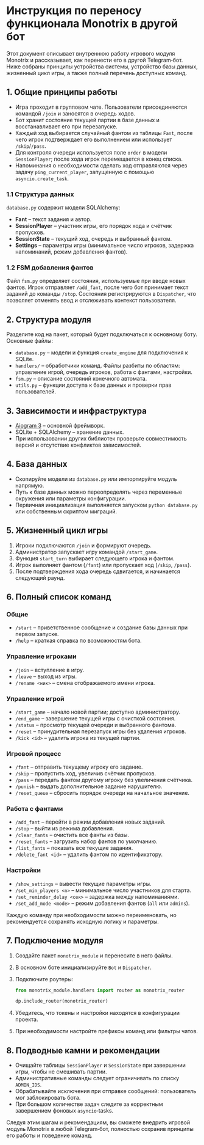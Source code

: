 # Инструкция по переносу функционала Monotrix в другой бот

Этот документ описывает внутреннюю работу игрового модуля Monotrix и
рассказывает, как перенести его в другой Telegram‑бот. Ниже собраны
принципы устройства системы, устройство базы данных, жизненный цикл
игры, а также полный перечень доступных команд.

## 1. Общие принципы работы

- Игра проходит в групповом чате. Пользователи присоединяются командой
  `/join` и заносятся в очередь ходов.
- Бот хранит состояние текущей партии в базе данных и восстанавливает его
  при перезапуске.
- Каждый ход выбирается случайный фантом из таблицы `Fant`, после чего
  игрок подтверждает его выполнением или использует `/skip`/`/pass`.
- Для контроля очереди используется поле `order` в модели
  `SessionPlayer`; после хода игрок перемещается в конец списка.
- Напоминания о необходимости сделать ход отправляются через задачу
  `ping_current_player`, запущенную с помощью `asyncio.create_task`.

### 1.1 Структура данных

`database.py` содержит модели SQLAlchemy:

- **Fant** – текст задания и автор.
- **SessionPlayer** – участник игры, его порядок хода и счётчик
  пропусков.
- **SessionState** – текущий ход, очередь и выбранный фантом.
- **Settings** – параметры игры (минимальное число игроков, задержка
  напоминаний, режим добавления фантов).

### 1.2 FSM добавления фантов

Файл `fsm.py` определяет состояния, используемые при вводе новых фантов.
Игрок отправляет `/add_fant`, после чего бот принимает текст заданий до
команды `/stop`. Состояния регистрируются в `Dispatcher`, что позволяет
отменять ввод и отслеживать контекст пользователя.

## 2. Структура модуля

Разделите код на пакет, который будет подключаться к основному боту.
Основные файлы:

- `database.py` – модели и функция `create_engine` для подключения к
  SQLite.
- `handlers/` – обработчики команд. Файлы разбиты по областям: управление
  игрой, очередь игроков, работа с фантами, настройки.
- `fsm.py` – описание состояний конечного автомата.
- `utils.py` – функции доступа к базе данных и проверки прав
  пользователей.

## 3. Зависимости и инфраструктура

- [Aiogram 3](https://docs.aiogram.dev) – основной фреймворк.
- SQLite + SQLAlchemy – хранение данных.
- При использовании других библиотек проверьте совместимость версий и
  отсутствие конфликтов зависимостей.

## 4. База данных

- Скопируйте модели из `database.py` или импортируйте модуль напрямую.
- Путь к базе данных можно переопределять через переменные окружения или
  параметры конфигурации.
- Первичная инициализация выполняется запуском `python database.py` или
  собственным скриптом миграций.

## 5. Жизненный цикл игры

1. Игроки подключаются `/join` и формируют очередь.
2. Администратор запускает игру командой `/start_game`.
3. Функция `start_turn` выбирает следующего игрока и фантом.
4. Игрок выполняет фантом (`/fant`) или пропускает ход (`/skip`,
   `/pass`).
5. После подтверждения хода очередь сдвигается, и начинается следующий
   раунд.

## 6. Полный список команд

### Общие

- `/start` – приветственное сообщение и создание базы данных при первом
  запуске.
- `/help` – краткая справка по возможностям бота.

### Управление игроками

- `/join` – вступление в игру.
- `/leave` – выход из игры.
- `/rename <ник>` – смена отображаемого имени игрока.

### Управление игрой

- `/start_game` – начало новой партии; доступно администратору.
- `/end_game` – завершение текущей игры с очисткой состояния.
- `/status` – просмотр текущей очереди и выбранного фантома.
- `/reset` – принудительная перезапуск игры без удаления игроков.
- `/kick <id>` – удалить игрока из текущей партии.

### Игровой процесс

- `/fant` – отправить текущему игроку его задание.
- `/skip` – пропустить ход, увеличив счётчик пропусков.
- `/pass` – передать фантом другому игроку без увеличения счётчика.
- `/punish` – выдать дополнительное задание нарушителю.
- `/reset_queue` – сбросить порядок очереди на начальное значение.

### Работа с фантами

- `/add_fant` – перейти в режим добавления новых заданий.
- `/stop` – выйти из режима добавления.
- `/clear_fants` – очистить все фанты из базы.
- `/reset_fants` – загрузить набор фантов по умолчанию.
- `/list_fants` – показать все текущие задания.
- `/delete_fant <id>` – удалить фантом по идентификатору.

### Настройки

- `/show_settings` – вывести текущие параметры игры.
- `/set_min_players <n>` – минимальное число участников для старта.
- `/set_reminder_delay <сек>` – задержка между напоминаниями.
- `/set_add_mode <mode>` – режим добавления фантов (`all` или `admins`).

Каждую команду при необходимости можно переименовать, но рекомендуется
сохранять исходную логику и параметры.

## 7. Подключение модуля

1. Создайте пакет `monotrix_module` и перенесите в него файлы.
2. В основном боте инициализируйте `Bot` и `Dispatcher`.
3. Подключите роутеры:

   ```python
   from monotrix_module.handlers import router as monotrix_router

   dp.include_router(monotrix_router)
   ```

4. Убедитесь, что токены и настройки находятся в конфигурации проекта.
5. При необходимости настройте префиксы команд или фильтры чатов.

## 8. Подводные камни и рекомендации

- Очищайте таблицы `SessionPlayer` и `SessionState` при завершении игры,
  чтобы не смешивать партии.
- Административные команды следует ограничивать по списку `ADMIN_IDS`.
- Обрабатывайте исключения при отправке сообщений: пользователь мог
  заблокировать бота.
- При большом количестве задач следите за корректным завершением
  фоновых `asyncio`‑tasks.

Следуя этим шагам и рекомендациям, вы сможете внедрить игровой модуль
Monotrix в любой Telegram‑бот, полностью сохранив принципы его работы и
поведение команд.

